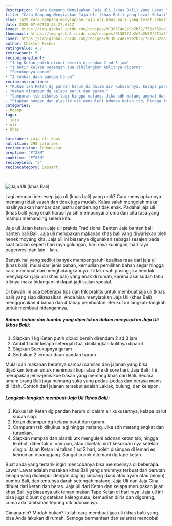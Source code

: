 ```yaml
---
description: "Cara Gampang Menyiapkan Jaja Uli (khas Bali) yang Lezat Sekali"
title: "Cara Gampang Menyiapkan Jaja Uli (khas Bali) yang Lezat Sekali"
slug: 1429-cara-gampang-menyiapkan-jaja-uli-khas-bali-yang-lezat-sekali
date: 2020-07-07T10:33:27.651Z
image: https://img-global.cpcdn.com/recipes/9138574e2e9e2b32/751x532cq70/jaja-uli-khas-bali-foto-resep-utama.jpg
thumbnail: https://img-global.cpcdn.com/recipes/9138574e2e9e2b32/751x532cq70/jaja-uli-khas-bali-foto-resep-utama.jpg
cover: https://img-global.cpcdn.com/recipes/9138574e2e9e2b32/751x532cq70/jaja-uli-khas-bali-foto-resep-utama.jpg
author: Chester Fisher
ratingvalue: 4.7
reviewcount: 5
recipeingredient:
- "1 kg Ketan putih dicuci bersih direndam 2 sd 3 jam"
- "1 butir kelapa setengah tua dihilangkan kulitnya diparut"
- "Secukupnya garam"
- "2 lembar daun pandan harum"
recipeinstructions:
- "Kukus lah Ketan dg pandan harum di dalam air kukusannya, kelapa parut sudah siap."
- "Ketan dicampur dg kelapa parut dan garam."
- "Campuran tsb dikukus lagi hingga matang. Jika sdh matang angkat dan turunkan."
- "Siapkan nampan dan plastik utk menguleni adonan ketan tsb, hingga lembut, dibentuk di nampan, atau dicetak mnrt kesukaan nya setelah dingin. Jajan Ketan ini tahan 1 sd 2 hari, boleh disimpan di lemari es, kemudian dipanggang. Sangat cocok ditemani dg tape ketan."
categories:
- Resep
tags:
- jaja
- uli
- khas

katakunci: jaja uli khas 
nutrition: 298 calories
recipecuisine: Indonesian
preptime: "PT28M"
cooktime: "PT58M"
recipeyield: "3"
recipecategory: Dessert

---
```



![Jaja Uli (khas Bali)](https://img-global.cpcdn.com/recipes/9138574e2e9e2b32/751x532cq70/jaja-uli-khas-bali-foto-resep-utama.jpg)

Lagi mencari ide resep jaja uli (khas bali) yang unik? Cara menyiapkannya memang tidak susah dan tidak juga mudah. Kalau salah mengolah maka hasilnya akan hambar dan justru cenderung tidak enak. Padahal jaja uli (khas bali) yang enak harusnya sih mempunyai aroma dan cita rasa yang mampu memancing selera kita.

Jaje uli Jajan ketan Jaje uli praktis Tradisional Banten Jaje banten bali banten bali Bali. Jaja uli merupakan makanan khas bali yang diwariskan oleh nenek moyang kita. Jaja uli ini biasanya digunakan sebagai sesajen pada saat odalan seperti hari raya galungan, hari raya kuningan, hari raya pagerwesi dan lain - lain.

Banyak hal yang sedikit banyak mempengaruhi kualitas rasa dari jaja uli (khas bali), mulai dari jenis bahan, kemudian pemilihan bahan segar hingga cara membuat dan menghidangkannya. Tidak usah pusing jika hendak menyiapkan jaja uli (khas bali) yang enak di rumah, karena asal sudah tahu triknya maka hidangan ini dapat jadi sajian spesial.


Di bawah ini ada beberapa tips dan trik praktis untuk membuat jaja uli (khas bali) yang siap dikreasikan. Anda bisa menyiapkan Jaja Uli (khas Bali) menggunakan 4 bahan dan 4 tahap pembuatan. Berikut ini langkah-langkah untuk membuat hidangannya.

<!--inarticleads1-->

##### Bahan-bahan dan bumbu yang diperlukan dalam menyiapkan Jaja Uli (khas Bali):

1. Siapkan 1 kg Ketan putih dicuci bersih direndam 2 sd 3 jam
1. Ambil 1 butir kelapa setengah tua, dihilangkan kulitnya diparut
1. Siapkan Secukupnya garam
1. Sediakan 2 lembar daun pandan harum


Mulai dari makanan beratnya sampai camilan dan jajanan yang bisa dijadikan teman untuk menimpali kopi atau the di sore hari. Jaja Bali : Ini merupakan jenis-jenis kue basah yang memang khas dari Bali. Secara umum orang Bali juga memang suka yang pedas-pedas dan berasa manis di lidah. Contoh dari jajanan tersebut adalah Laklak, bulung, dan kelepon. 

<!--inarticleads2-->

##### Langkah-langkah membuat Jaja Uli (khas Bali):

1. Kukus lah Ketan dg pandan harum di dalam air kukusannya, kelapa parut sudah siap.
1. Ketan dicampur dg kelapa parut dan garam.
1. Campuran tsb dikukus lagi hingga matang. Jika sdh matang angkat dan turunkan.
1. Siapkan nampan dan plastik utk menguleni adonan ketan tsb, hingga lembut, dibentuk di nampan, atau dicetak mnrt kesukaan nya setelah dingin. Jajan Ketan ini tahan 1 sd 2 hari, boleh disimpan di lemari es, kemudian dipanggang. Sangat cocok ditemani dg tape ketan.


Buat anda yang tertarik ingin mencobanya bisa membelinya di beberapa. Lawar Lawar adalah masakan khas Bali yang umumnya terbuat dari parutan kelapa yang dicampur dengan daging cincang (babi atau ayam atau penyu), bumbu Bali, dan tentunya darah setengah matang. Jaja Uli dan Jaja Gina dibuat dari ketan dan beras. Jaja uli dari Ketan dan kelapa merupakan jajan khas Bali, yg biasanya utk teman makan Tape Ketan di hari raya. Jaja uli ini bisa juga dibuat dg cetakan kaleng susu, kemudian diiris dan digoreng, cuma ada tambahan tepung utk adonannya. 

Gimana nih? Mudah bukan? Itulah cara membuat jaja uli (khas bali) yang bisa Anda lakukan di rumah. Semoga bermanfaat dan selamat mencoba!
